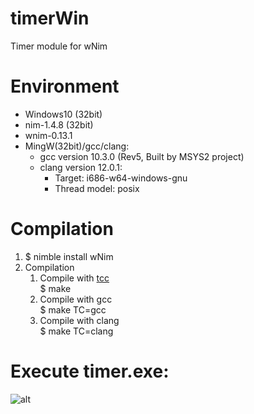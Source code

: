 # timerWin
Timer module for wNim
# Environment
- Windows10 (32bit)  
- nim-1.4.8 (32bit)  
- wnim-0.13.1  
- MingW(32bit)/gcc/clang:  
    - gcc version 10.3.0 (Rev5, Built by MSYS2 project)  
    - clang version 12.0.1:  
       - Target: i686-w64-windows-gnu  
       - Thread model: posix  
# Compilation
1. $ nimble install wNim  
1. Compilation
	1. Compile with [tcc](https://bellard.org/tcc/)  
  $ make   
	1. Compile with gcc   
  $ make TC=gcc  
	1. Compile with clang   
  $ make TC=clang  

# Execute timer.exe:  
![alt](timerwin.gif)
